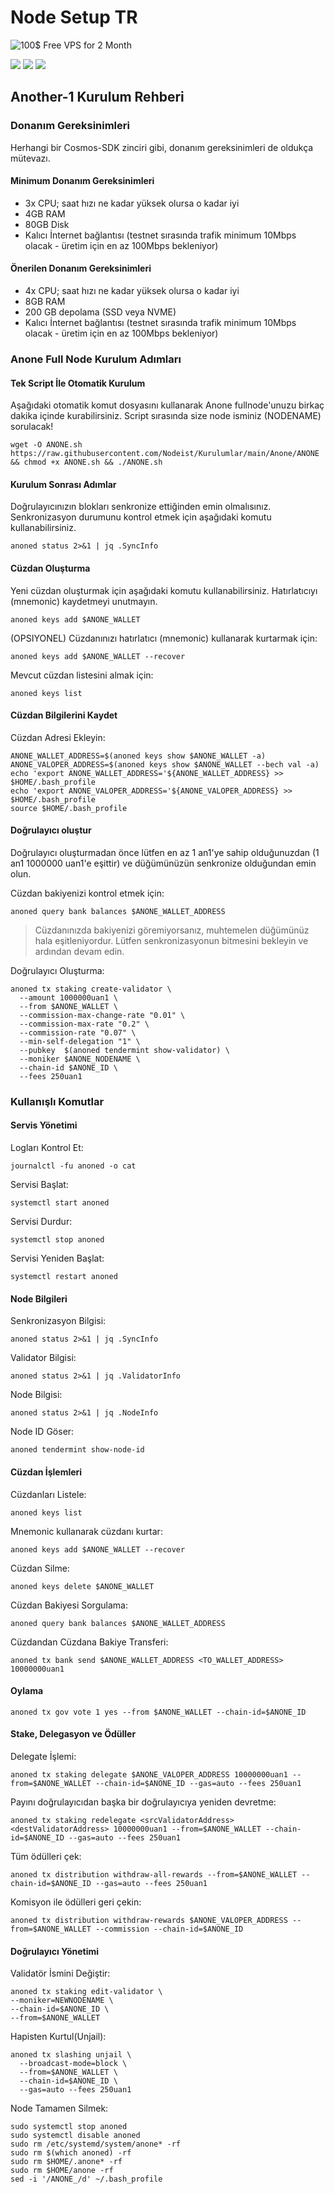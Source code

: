 # Node Setup TR

![100$ Free VPS for 2 Month](https://web-platforms.sfo2.cdn.digitaloceanspaces.com/WWW/Badge%201.svg)

![](https://i.hizliresim.com/cdpen5h.png) ![](https://raw.githubusercontent.com/Nodeist/Testnet\_Kurulumlar/main/logo.png) ![](https://camo.githubusercontent.com/a211454a3e1d77188f00bcfdf9e36cc99f2f946c3bc811572ace9c19a5489f8f/68747470733a2f2f63646e2e6c6f676f6a6f792e636f6d2f77702d636f6e74656e742f75706c6f6164732f32303231303432323039353033372f646973636f72642d6d6173636f742e706e67)

## Another-1 Kurulum Rehberi

### Donanım Gereksinimleri

Herhangi bir Cosmos-SDK zinciri gibi, donanım gereksinimleri de oldukça mütevazı.

#### Minimum Donanım Gereksinimleri

* 3x CPU; saat hızı ne kadar yüksek olursa o kadar iyi
* 4GB RAM
* 80GB Disk
* Kalıcı İnternet bağlantısı (testnet sırasında trafik minimum 10Mbps olacak - üretim için en az 100Mbps bekleniyor)

#### Önerilen Donanım Gereksinimleri

* 4x CPU; saat hızı ne kadar yüksek olursa o kadar iyi
* 8GB RAM
* 200 GB depolama (SSD veya NVME)
* Kalıcı İnternet bağlantısı (testnet sırasında trafik minimum 10Mbps olacak - üretim için en az 100Mbps bekleniyor)

### Anone Full Node Kurulum Adımları

#### Tek Script İle Otomatik Kurulum

Aşağıdaki otomatik komut dosyasını kullanarak Anone fullnode'unuzu birkaç dakika içinde kurabilirsiniz. Script sırasında size node isminiz (NODENAME) sorulacak!

```
wget -O ANONE.sh https://raw.githubusercontent.com/Nodeist/Kurulumlar/main/Anone/ANONE && chmod +x ANONE.sh && ./ANONE.sh
```

#### Kurulum Sonrası Adımlar

Doğrulayıcınızın blokları senkronize ettiğinden emin olmalısınız. Senkronizasyon durumunu kontrol etmek için aşağıdaki komutu kullanabilirsiniz.

```
anoned status 2>&1 | jq .SyncInfo
```

#### Cüzdan Oluşturma

Yeni cüzdan oluşturmak için aşağıdaki komutu kullanabilirsiniz. Hatırlatıcıyı (mnemonic) kaydetmeyi unutmayın.

```
anoned keys add $ANONE_WALLET
```

(OPSIYONEL) Cüzdanınızı hatırlatıcı (mnemonic) kullanarak kurtarmak için:

```
anoned keys add $ANONE_WALLET --recover
```

Mevcut cüzdan listesini almak için:

```
anoned keys list
```

#### Cüzdan Bilgilerini Kaydet

Cüzdan Adresi Ekleyin:

```
ANONE_WALLET_ADDRESS=$(anoned keys show $ANONE_WALLET -a)
ANONE_VALOPER_ADDRESS=$(anoned keys show $ANONE_WALLET --bech val -a)
echo 'export ANONE_WALLET_ADDRESS='${ANONE_WALLET_ADDRESS} >> $HOME/.bash_profile
echo 'export ANONE_VALOPER_ADDRESS='${ANONE_VALOPER_ADDRESS} >> $HOME/.bash_profile
source $HOME/.bash_profile
```

#### Doğrulayıcı oluştur

Doğrulayıcı oluşturmadan önce lütfen en az 1 an1'ye sahip olduğunuzdan (1 an1 1000000 uan1'e eşittir) ve düğümünüzün senkronize olduğundan emin olun.

Cüzdan bakiyenizi kontrol etmek için:

```
anoned query bank balances $ANONE_WALLET_ADDRESS
```

> Cüzdanınızda bakiyenizi göremiyorsanız, muhtemelen düğümünüz hala eşitleniyordur. Lütfen senkronizasyonun bitmesini bekleyin ve ardından devam edin.

Doğrulayıcı Oluşturma:

```
anoned tx staking create-validator \
  --amount 1000000uan1 \
  --from $ANONE_WALLET \
  --commission-max-change-rate "0.01" \
  --commission-max-rate "0.2" \
  --commission-rate "0.07" \
  --min-self-delegation "1" \
  --pubkey  $(anoned tendermint show-validator) \
  --moniker $ANONE_NODENAME \
  --chain-id $ANONE_ID \
  --fees 250uan1
```

### Kullanışlı Komutlar

#### Servis Yönetimi

Logları Kontrol Et:

```
journalctl -fu anoned -o cat
```

Servisi Başlat:

```
systemctl start anoned
```

Servisi Durdur:

```
systemctl stop anoned
```

Servisi Yeniden Başlat:

```
systemctl restart anoned
```

#### Node Bilgileri

Senkronizasyon Bilgisi:

```
anoned status 2>&1 | jq .SyncInfo
```

Validator Bilgisi:

```
anoned status 2>&1 | jq .ValidatorInfo
```

Node Bilgisi:

```
anoned status 2>&1 | jq .NodeInfo
```

Node ID Göser:

```
anoned tendermint show-node-id
```

#### Cüzdan İşlemleri

Cüzdanları Listele:

```
anoned keys list
```

Mnemonic kullanarak cüzdanı kurtar:

```
anoned keys add $ANONE_WALLET --recover
```

Cüzdan Silme:

```
anoned keys delete $ANONE_WALLET
```

Cüzdan Bakiyesi Sorgulama:

```
anoned query bank balances $ANONE_WALLET_ADDRESS
```

Cüzdandan Cüzdana Bakiye Transferi:

```
anoned tx bank send $ANONE_WALLET_ADDRESS <TO_WALLET_ADDRESS> 10000000uan1
```

#### Oylama

```
anoned tx gov vote 1 yes --from $ANONE_WALLET --chain-id=$ANONE_ID
```

#### Stake, Delegasyon ve Ödüller

Delegate İşlemi:

```
anoned tx staking delegate $ANONE_VALOPER_ADDRESS 10000000uan1 --from=$ANONE_WALLET --chain-id=$ANONE_ID --gas=auto --fees 250uan1
```

Payını doğrulayıcıdan başka bir doğrulayıcıya yeniden devretme:

```
anoned tx staking redelegate <srcValidatorAddress> <destValidatorAddress> 10000000uan1 --from=$ANONE_WALLET --chain-id=$ANONE_ID --gas=auto --fees 250uan1
```

Tüm ödülleri çek:

```
anoned tx distribution withdraw-all-rewards --from=$ANONE_WALLET --chain-id=$ANONE_ID --gas=auto --fees 250uan1
```

Komisyon ile ödülleri geri çekin:

```
anoned tx distribution withdraw-rewards $ANONE_VALOPER_ADDRESS --from=$ANONE_WALLET --commission --chain-id=$ANONE_ID
```

#### Doğrulayıcı Yönetimi

Validatör İsmini Değiştir:

```
anoned tx staking edit-validator \
--moniker=NEWNODENAME \
--chain-id=$ANONE_ID \
--from=$ANONE_WALLET
```

Hapisten Kurtul(Unjail):

```
anoned tx slashing unjail \
  --broadcast-mode=block \
  --from=$ANONE_WALLET \
  --chain-id=$ANONE_ID \
  --gas=auto --fees 250uan1
```

Node Tamamen Silmek:

```
sudo systemctl stop anoned
sudo systemctl disable anoned
sudo rm /etc/systemd/system/anone* -rf
sudo rm $(which anoned) -rf
sudo rm $HOME/.anone* -rf
sudo rm $HOME/anone -rf
sed -i '/ANONE_/d' ~/.bash_profile
```
